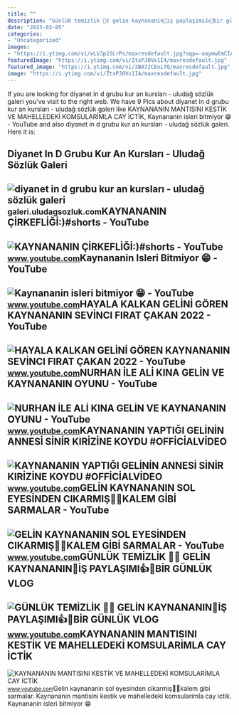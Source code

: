 ```yaml
---
title: ""
description: "Günlük temi̇zli̇k 🙋‍♀️ geli̇n kaynananin🌺i̇ş paylaşimi👍🌹bi̇r günlük vlog"
date: "2023-03-05"
categories:
- "Uncategorized"
images:
- "https://i.ytimg.com/vi/wLVJp1SLrPs/maxresdefault.jpg?sqp=-oaymwEmCIAKENAF8quKqQMa8AEB-AH-CYAC0AWKAgwIABABGFwgWShlMA8=&amp;rs=AOn4CLAEmNySWjppuInUgah5GJxRmcsHow"
featuredImage: "https://i.ytimg.com/vi/ZtxPJ0Vx1I4/maxresdefault.jpg"
featured_image: "https://i.ytimg.com/vi/2BA72CEnL7Q/maxresdefault.jpg"
image: "https://i.ytimg.com/vi/ZtxPJ0Vx1I4/maxresdefault.jpg"
---
```


If you are looking for diyanet in d grubu kur an kursları - uludağ sözlük galeri you've visit to the right web. We have 9 Pics about diyanet in d grubu kur an kursları - uludağ sözlük galeri like KAYNANANIN MANTISINI KESTİK VE MAHELLEDEKİ KOMSULARİMLA CAY İCTİK, Kaynananin isleri bitmiyor 😁 - YouTube and also diyanet in d grubu kur an kursları - uludağ sözlük galeri. Here it is:

Diyanet In D Grubu Kur An Kursları - Uludağ Sözlük Galeri
---------------------------------------------------------

 ![diyanet in d grubu kur an kursları - uludağ sözlük galeri](https://galeri13.uludagsozluk.com/736/diyanet-in-d-grubu-kur-an-kurslari_2185341.jpg) <small>galeri.uludagsozluk.com</small>KAYNANANIN ÇİRKEFLİĞİ:)#shorts - YouTube
----------------------------------------

 ![KAYNANANIN ÇİRKEFLİĞİ:)#shorts - YouTube](https://i.ytimg.com/vi/ZtxPJ0Vx1I4/maxresdefault.jpg) <small>www.youtube.com</small>Kaynananin Isleri Bitmiyor 😁 - YouTube
--------------------------------------

 ![Kaynananin isleri bitmiyor 😁 - YouTube](https://i.ytimg.com/vi/u4e0737rj_c/maxresdefault.jpg?sqp=-oaymwEmCIAKENAF8quKqQMa8AEB-AGUA4AC0AWKAgwIABABGGIgZShQMA8=&rs=AOn4CLDs3fcFWkqDyZMB2Z0oOGzepWmgxg) <small>www.youtube.com</small>HAYALA KALKAN GELİNİ GÖREN KAYNANANIN SEVİNCI FIRAT ÇAKAN 2022 - YouTube
------------------------------------------------------------------------

 ![HAYALA KALKAN GELİNİ GÖREN KAYNANANIN SEVİNCI FIRAT ÇAKAN 2022 - YouTube](https://i.ytimg.com/vi/bfwkVP2_EH4/maxresdefault.jpg?sqp=-oaymwEmCIAKENAF8quKqQMa8AEB-AH-CYAC0AWKAgwIABABGHIgSSg1MA8=&rs=AOn4CLBUfmvlvuSgfuvQUJFkJingx2YW_w) <small>www.youtube.com</small>NURHAN İLE ALİ KINA GELİN VE KAYNANANIN OYUNU - YouTube
-------------------------------------------------------

 ![NURHAN İLE ALİ KINA GELİN VE KAYNANANIN OYUNU - YouTube](https://i.ytimg.com/vi/O0Hqd4sHrgw/maxresdefault.jpg) <small>www.youtube.com</small>KAYNANANIN YAPTIĞI GELİNİN ANNESİ SİNİR KIRİZİNE KOYDU #OFFİCİALVİDEO
---------------------------------------------------------------------

 ![KAYNANANIN YAPTIĞI GELİNİN ANNESİ SİNİR KIRİZİNE KOYDU #OFFİCİALVİDEO](https://i.ytimg.com/vi/wLVJp1SLrPs/maxresdefault.jpg?sqp=-oaymwEmCIAKENAF8quKqQMa8AEB-AH-CYAC0AWKAgwIABABGFwgWShlMA8=&rs=AOn4CLAEmNySWjppuInUgah5GJxRmcsHow) <small>www.youtube.com</small>GELİN KAYNANANIN SOL EYESİNDEN CIKARMIŞ🧕🧕KALEM GİBİ SARMALAR - YouTube
----------------------------------------------------------------------

 ![GELİN KAYNANANIN SOL EYESİNDEN CIKARMIŞ🧕🧕KALEM GİBİ SARMALAR - YouTube](https://i.ytimg.com/vi/2BA72CEnL7Q/maxresdefault.jpg) <small>www.youtube.com</small>GÜNLÜK TEMİZLİK 🙋‍♀️ GELİN KAYNANANIN🌺İŞ PAYLAŞIMI👍🌹BİR GÜNLÜK VLOG
-------------------------------------------------------------------

 ![GÜNLÜK TEMİZLİK 🙋‍♀️ GELİN KAYNANANIN🌺İŞ PAYLAŞIMI👍🌹BİR GÜNLÜK VLOG](https://i.ytimg.com/vi/5miD5OaEeJ4/maxresdefault.jpg) <small>www.youtube.com</small>KAYNANANIN MANTISINI KESTİK VE MAHELLEDEKİ KOMSULARİMLA CAY İCTİK
-----------------------------------------------------------------

 ![KAYNANANIN MANTISINI KESTİK VE MAHELLEDEKİ KOMSULARİMLA CAY İCTİK](https://i.ytimg.com/vi/1SKhaMN1g0c/maxresdefault.jpg?sqp=-oaymwEmCIAKENAF8quKqQMa8AEB-AH-CYAC0AWKAgwIABABGGUgWShTMA8=&rs=AOn4CLCaiYHX3awqFLlZNJi_4bhCk5mhAA) <small>www.youtube.com</small>Geli̇n kaynananin sol eyesi̇nden cikarmiş🧕🧕kalem gi̇bi̇ sarmalar. Kaynananin mantisini kesti̇k ve mahelledeki̇ komsulari̇mla cay i̇cti̇k. Kaynananin isleri bitmiyor 😁
